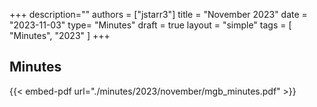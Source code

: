 +++
description=""
authors = ["jstarr3"]
title = "November 2023"
date = "2023-11-03"
type= "Minutes"
draft = true
layout = "simple"
tags = [
    "Minutes",
    "2023"
]
+++

## Minutes

{{< embed-pdf url="./minutes/2023/november/mgb_minutes.pdf" >}}

